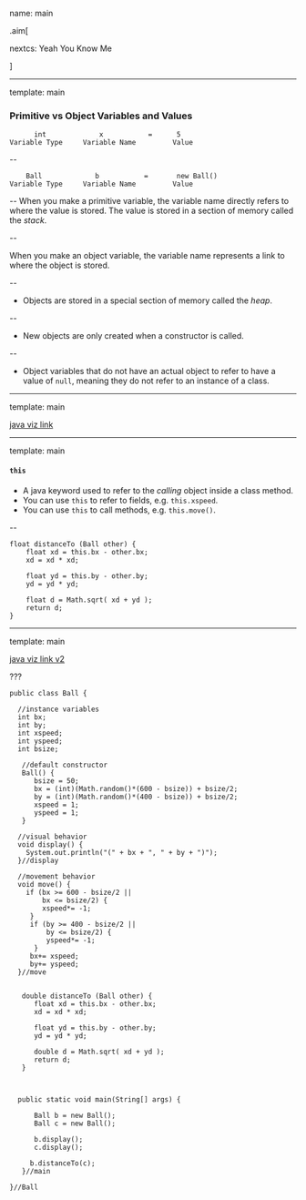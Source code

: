 name: main

.aim[<div>
nextcs: Yeah You Know Me
</div>]

---
template: main

### Primitive vs Object Variables and Values

```
      int             x           =      5
Variable Type     Variable Name         Value
```

--
```
    Ball             b           =       new Ball()
Variable Type     Variable Name         Value
```

--
When you make a primitive variable, the variable name directly refers to where the value is stored. The value is stored in a section of memory called the _stack_.

--

When you make an object variable, the variable name represents a link to where the object is stored.

--
  - Objects are stored in a special section of memory called the _heap_.

--
  - New objects are only created when a constructor is called.

--
  - Object variables that do not have an actual object to refer to have a value of `null`, meaning they do not refer to an instance of a class.

---
template: main

<a href="https://cscircles.cemc.uwaterloo.ca/java_visualize/#code=public+class+Ball+%7B%0A++%0A++//instance+variables%0A++int+bx%3B%0A++int+by%3B%0A++int+xspeed%3B%0A++int+yspeed%3B%0A++int+bsize%3B%0A+++%0A+++//constructor%0A+++Ball(int+x,+int+y,+int+s)+%7B%0A+++++bx+%3D+x%3B%0A+++++by+%3D+y%3B%0A+++++xspeed+%3D+1%3B%0A+++++yspeed+%3D+1%3B%0A+++++bsize+%3D+s%3B%0A+++%7D%0A+++%0A+++//default+constructor%0A+++Ball()+%7B%0A+++++bsize+%3D+50%3B%0A+++++bx+%3D+(int)(Math.random()*(600+-+bsize))+%2B+bsize/2%3B%0A+++++by+%3D+(int)(Math.random()*(400+-+bsize))+%2B+bsize/2%3B%0A+++++xspeed+%3D+1%3B%0A+++++yspeed+%3D+1%3B%0A+++%7D%0A+++%0A++//visual+behavior%0A++void+display()+%7B%0A++++System.out.println(%22(%22+%2B+bx+%2B+%22,+%22+%2B+by+%2B+%22)%22)%3B%0A++%7D//display%0A++%0A++//movement+behavior%0A++void+move()+%7B%0A++++if+(bx+%3E%3D+600+-+bsize/2+%7C%7C%0A++++++++bx+%3C%3D+bsize/2)+%7B%0A++++++++xspeed*%3D+-1%3B%0A+++++%7D%0A+++++if+(by+%3E%3D+400+-+bsize/2+%7C%7C+%0A+++++++++by+%3C%3D+bsize/2)+%7B%0A+++++++++yspeed*%3D+-1%3B%0A++++++%7D%0A+++++bx%2B%3D+xspeed%3B%0A+++++by%2B%3D+yspeed%3B%0A++%7D//move%0A%0A+++%0A+++%0A+++%0A++%0A+++%0A++public+static+void+main(String%5B%5D+args)+%7B%0A++++++%0A++++++Ball+b+%3D+new+Ball()%3B%0A++++++Ball+c+%3D+new+Ball()%3B%0A++++++Ball+d+%3D+b%3B%0A+++++%0A++++++b.display()%3B%0A++++++d.display()%3B%0A+++%7D//main%0A++%0A%7D//Ball%0A&mode=display&curInstr=0" target="blank">java viz link</a>


---
template: main

#### `this`

- A java keyword used to refer to the _calling_ object inside a class method.
- You can use `this` to refer to fields, e.g. `this.xspeed`.
- You can use `this` to call methods, e.g. `this.move()`.

--

```
float distanceTo (Ball other) {
    float xd = this.bx - other.bx;
    xd = xd * xd;

    float yd = this.by - other.by;
    yd = yd * yd;

    float d = Math.sqrt( xd + yd );
    return d;
}
```

---
template: main

<a href="https://cscircles.cemc.uwaterloo.ca/java_visualize/#code=public+class+Ball+%7B%0A++%0A++//instance+variables%0A++int+bx%3B%0A++int+by%3B%0A++int+xspeed%3B%0A++int+yspeed%3B%0A++int+bsize%3B%0A+++%0A+++//default+constructor%0A+++Ball()+%7B%0A++++++bsize+%3D+50%3B%0A++++++bx+%3D+(int)(Math.random()*(600+-+bsize))+%2B+bsize/2%3B%0A++++++by+%3D+(int)(Math.random()*(400+-+bsize))+%2B+bsize/2%3B%0A++++++xspeed+%3D+1%3B%0A++++++yspeed+%3D+1%3B%0A+++%7D%0A%0A++//visual+behavior%0A++void+display()+%7B%0A++++System.out.println(%22(%22+%2B+bx+%2B+%22,+%22+%2B+by+%2B+%22)%22)%3B%0A++%7D//display%0A++%0A++//movement+behavior%0A++void+move()+%7B%0A++++if+(bx+%3E%3D+600+-+bsize/2+%7C%7C%0A++++++++bx+%3C%3D+bsize/2)+%7B%0A++++++++xspeed*%3D+-1%3B%0A+++++%7D%0A+++++if+(by+%3E%3D+400+-+bsize/2+%7C%7C+%0A+++++++++by+%3C%3D+bsize/2)+%7B%0A+++++++++yspeed*%3D+-1%3B%0A++++++%7D%0A+++++bx%2B%3D+xspeed%3B%0A+++++by%2B%3D+yspeed%3B%0A++%7D//move%0A%0A+++%0A+++double+distanceTo+(Ball+other)+%7B%0A++++++float+xd+%3D+this.bx+-+other.bx%3B%0A++++++xd+%3D+xd+*+xd%3B%0A++++++%0A++++++float+yd+%3D+this.by+-+other.by%3B%0A++++++yd+%3D+yd+*+yd%3B%0A++++++%0A++++++double+d+%3D+Math.sqrt(+xd+%2B+yd+)%3B%0A++++++return+d%3B%0A+++%7D%0A+++%0A++%0A+++%0A++public+static+void+main(String%5B%5D+args)+%7B%0A++++++%0A++++++Ball+b+%3D+new+Ball()%3B%0A++++++Ball+c+%3D+new+Ball()%3B%0A+++++%0A++++++b.display()%3B%0A+++++%0A+++++b.distanceTo(c)%3B%0A+++%7D//main%0A++%0A%7D//Ball%0A&mode=display&curInstr=0">java viz link v2</a>

???
```
public class Ball {

  //instance variables
  int bx;
  int by;
  int xspeed;
  int yspeed;
  int bsize;

   //default constructor
   Ball() {
      bsize = 50;
      bx = (int)(Math.random()*(600 - bsize)) + bsize/2;
      by = (int)(Math.random()*(400 - bsize)) + bsize/2;
      xspeed = 1;
      yspeed = 1;
   }

  //visual behavior
  void display() {
    System.out.println("(" + bx + ", " + by + ")");
  }//display

  //movement behavior
  void move() {
    if (bx >= 600 - bsize/2 ||
        bx <= bsize/2) {
        xspeed*= -1;
     }
     if (by >= 400 - bsize/2 ||
         by <= bsize/2) {
         yspeed*= -1;
      }
     bx+= xspeed;
     by+= yspeed;
  }//move


   double distanceTo (Ball other) {
      float xd = this.bx - other.bx;
      xd = xd * xd;

      float yd = this.by - other.by;
      yd = yd * yd;

      double d = Math.sqrt( xd + yd );
      return d;
   }



  public static void main(String[] args) {

      Ball b = new Ball();
      Ball c = new Ball();

      b.display();
      c.display();

     b.distanceTo(c);
   }//main

}//Ball
```
